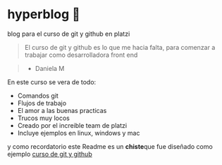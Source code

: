 # hyperblog 💚 
 blog para el curso de git y github en platzi
> El curso de git y github es lo que me hacia falta, para comenzar a trabajar como desarrolladora front end

> - Daniela M

En este curso se vera de todo:
- Comandos git
- Flujos de trabajo
- El amor a las buenas practicas
- Trucos muy locos
- Creado por el increible team de platzi
- Incluye ejemplos en linux, windows y mac

y como recordatorio este Readme es un **chiste**que fue diseñado como ejemplo [curso de git y github](http://https://platzi.com/clases/1557-git-github/19977-readmemd-es-una-excelente-practica/ "curso de git y github")